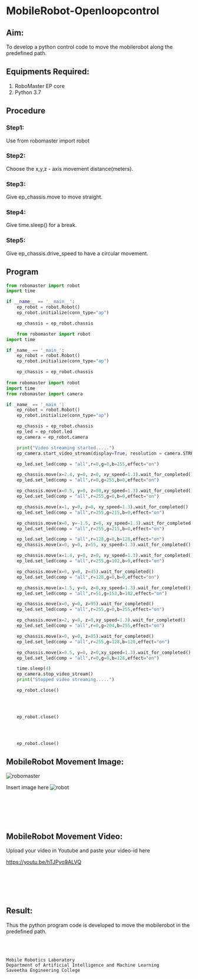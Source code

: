 # MobileRobot-Openloopcontrol
## Aim:

To develop a python control code to move the mobilerobot along the predefined path.

## Equipments Required:
1. RoboMaster EP core
2. Python 3.7

## Procedure

### Step1:
Use from robomaster import robot

### Step2:
Choose the x,y,z - axis movement distance(meters).

### Step3:
Give ep_chassis.move to move straight.

### Step4:
Give time.sleep() for a break.

### Step5:
Give ep_chassis.drive_speed to have a circular movement.



## Program
```python
from robomaster import robot
import time

if __name__ == '__main__':
    ep_robot = robot.Robot()
    ep_robot.initialize(conn_type="ap")

    ep_chassis = ep_robot.chassis

    from robomaster import robot
import time

if _name_ == '_main_':
    ep_robot = robot.Robot()
    ep_robot.initialize(conn_type="ap")

    ep_chassis = ep_robot.chassis
    
from robomaster import robot
import time
from robomaster import camera

if _name_ == '_main_':
    ep_robot = robot.Robot()
    ep_robot.initialize(conn_type="ap")

    ep_chassis = ep_robot.chassis
    ep_led = ep_robot.led
    ep_camera = ep_robot.camera

    print("Video streaming started.....")
    ep_camera.start_video_stream(display=True, resolution = camera.STREAM_360P)

    ep_led.set_led(comp = "all",r=0,g=0,b=255,effect="on")

    ep_chassis.move(x=2.4, y=0, z=0, xy_speed=1.3).wait_for_completed()
    ep_led.set_led(comp = "all",r=0,g=255,b=0,effect="on")

    ep_chassis.move(x=0.5, y=0, z=80,xy_speed=1.3).wait_for_completed()
    ep_led.set_led(comp = "all",r=255,g=0,b=0,effect="on")

    ep_chassis.move(x=1, y=0, z=0, xy_speed=1.3).wait_for_completed()
    ep_led.set_led(comp = "all",r=255,g=215,b=0,effect="on")

    ep_chassis.move(x=0, y=-1.5, z=0, xy_speed=1.3).wait_for_completed()
    ep_led.set_led(comp = "all",r=255,g=215,b=0,effect="on")

    ep_led.set_led(comp = "all",r=128,g=0,b=128,effect="on")
    ep_chassis.move(x=0, y=0, z=55, xy_speed=1.3).wait_for_completed()

    ep_chassis.move(x=1.4, y=0, z=0, xy_speed=1.3).wait_for_completed()
    ep_led.set_led(comp = "all",r=255,g=102,b=0,effect="on")

    ep_chassis.move(x=0, y=0, z=45).wait_for_completed()
    ep_led.set_led(comp = "all",r=128,g=0,b=0,effect="on")

    ep_chassis.move(x=1.5, y=0, z=0,xy_speed=1.3).wait_for_completed()
    ep_led.set_led(comp = "all",r=51,g=153,b=102,effect="on")

    ep_chassis.move(x=0, y=0, z=95).wait_for_completed()
    ep_led.set_led(comp = "all",r=255,g=0,b=255,effect="on")

    ep_chassis.move(x=2, y=0, z=0,xy_speed=1.3).wait_for_completed()
    ep_led.set_led(comp = "all",r=0,g=204,b=255,effect="on")

    ep_chassis.move(x=0, y=0, z=85).wait_for_completed()
    ep_led.set_led(comp = "all",r=255,g=128,b=128,effect="on")

    ep_chassis.move(x=0.5, y=0, z=0,xy_speed=1.3).wait_for_completed()
    ep_led.set_led(comp = "all",r=0,g=0,b=128,effect="on")

    time.sleep(4)
    ep_camera.stop_video_stream()
    print("Stopped video streaming.....")

    ep_robot.close()



    
    ep_robot.close()



    
    ep_robot.close()
```

## MobileRobot Movement Image:

![robomaster](https://github.com/23008112/mobilerobot-openloopcontrol/assets/138972470/4eaf173e-aaaf-4b1b-904e-ef5e6b34b9f5)


Insert image here
![robot](https://github.com/23008112/mobilerobot-openloopcontrol/assets/138972470/a442fbac-17c9-4e9b-b81c-98014e8ef207)


<br/>
<br/>
<br/>
<br/>

## MobileRobot Movement Video:

Upload your video in Youtube and paste your video-id here



https://youtu.be/hTJPyo9ALVQ

<br/>
<br/>
<br/>
<br/>

## Result:
Thus the python program code is developed to move the mobilerobot in the predefined path.


<br/>
<br/>

```
Mobile Robotics Laboratory
Department of Artificial Intelligence and Machine Learning
Saveetha Engineering College
```
